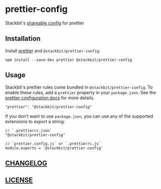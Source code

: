 # prettier-config

Stackbit's [shareable config](https://prettier.io/docs/en/configuration.html#sharing-configurations) for prettier

## Installation

Install [prettier](https://prettier.io/) and `@stackbit/prettier-config`:

```
npm install --save-dev prettier @stackbit/prettier-config
```

## Usage
Stackbit's prettier rules come bundled in `@stackbit/prettier-config`. To enable these rules, add a `prettier` property in your `package.json`. See the [prettier configuration docs](https://prettier.io/docs/en/configuration.html) for more details.

```
"prettier": "@stackbit/prettier-config"
```

If you don't want to use `package.json`, you can use any of the supported extensions to export a string:

```
// `.prettierrc.json`
"@stackbit/prettier-config"
```

```
// `prettier.config.js` or `.prettierrc.js`
module.exports = '@stackbit/prettier-config'
```

## [CHANGELOG](CHANGELOG.md)

## [LICENSE](LICENSE)
